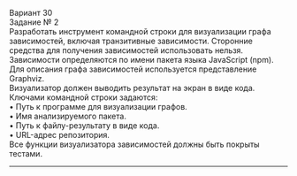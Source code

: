 Вариант 30<br/>
Задание № 2<br/>
Разработать инструмент командной строки для визуализации графа зависимостей, включая транзитивные зависимости. Сторонние средства для получения зависимостей использовать нельзя.<br/>
Зависимости определяются по имени пакета языка JavaScript (npm). Для описания графа зависимостей используется представление Graphviz.<br/>
Визуализатор должен выводить результат на экран в виде кода.<br/>
Ключами командной строки задаются:<br/>
• Путь к программе для визуализации графов.<br/>
• Имя анализируемого пакета.<br/>
• Путь к файлу-результату в виде кода.<br/>
• URL-адрес репозитория.<br/>
Все функции визуализатора зависимостей должны быть покрыты тестами.<br/>
***
